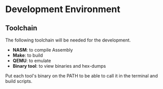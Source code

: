 # Development Environment
## Toolchain
The following toolchain will be needed for the development.
- **NASM**: to compile Assembly
- **Make**: to build
- **QEMU**: to emulate
- **Binary tool**: to view binaries and hex-dumps

Put each tool's binary on the PATH to be able to call it in the terminal and build scripts. <br>
